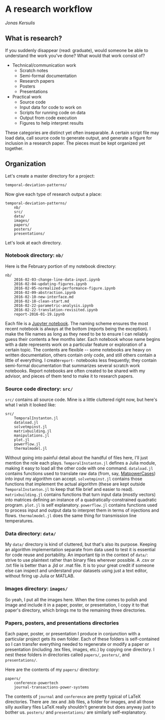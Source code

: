 # A research workflow
*Jonas Kersulis*

##  What is research?
If you suddenly disappear (read: graduate), would someone be able to understand the work you've done? What would that work consist of?

* Technical/communication work
    * Scratch notes
    * Semi-formal documentation
    * Research papers
    * Posters
    * Presentations
* Practical work
    * Source code
    * Input data for code to work on
    * Scripts for running code on data
    * Output from code execution
    * Figures to help interpret results

These categories are distinct yet often inseparable. A certain script file may load data, call source code to generate output, and generate a figure for inclusion in a research paper. The pieces must be kept organized yet together.

## Organization
Let's create a master directory for a project:

```
temporal-deviation-patterns/
```

Now give each type of research output a place:

```
temporal-deviation-patterns/
    nb/
    src/
    data/
    images/
    papers/
    posters/
    presentations/
```

Let's look at each directory. 

### Notebook directory: `nb/`
Here is the February portion of my notebook directory:

```
nb/
    2016-02-03-change-line-data-input.ipynb
    2016-02-04-updating-figures.ipynb
    2016-02-05-normalized-performance-figure.ipynb
    2016-02-09-abstraction.ipynb
    2016-02-10-new-interface.md
    2016-02-18-clean-start.md
    2016-02-22-parametric-analysis.ipynb
    2016-02-22-translation-revisited.ipynb
    report-2016-01-19.ipynb
```

Each file is a [Jupyter notebook][1]. The naming scheme ensures the most recent notebook is always at the bottom (reports being the exception). I make the file names as long as they need to be to ensure I can reliably guess their contents a few months later. Each notebook whose name begins with a date represents work on a particular feature or exploration of a certain topic. The contents are flexible -- some notebooks are heavy on written documentation, others contain only code, and still others contain a little of everything. I create`report-` notebooks less frequently; they contain semi-formal documentation that summarizes several scratch work notebooks. Report notebooks are often created to be shared with my advisor, and pieces of them tend to make it to research papers.

### Source code directory: `src/`
`src/` contains all source code. Mine is a little cluttered right now, but here's what I wish it looked like:

```
src/
    TemporalInstanton.jl
    dataload.jl
    solvetmpinst.jl
    matrixbuilding.jl
    manipulations.jl
    plot.jl
    powerflow.jl
    thermalmodel.jl
```

Without going into painful detail about the handful of files here, I'll just mention the role each plays. `TemporalInstanton.jl` defines a Julia module, making it easy to load all the other code with one command. `dataload.jl` contains functions used to translate raw data (from, say, [MatpowerCases][2]) into input my algorithm can accept. `solvetmpinst.jl` contains those functions that implement the actual algorithm (these are kept outside `TemporalInstanton.jl` to keep that file brief and easier to read). `matrixbuilding.jl` contains functions that turn input data (mostly vectors) into matrices defining an instance of a quadratically-constrained quadratic program. `plot.jl` is self explanatory. `powerflow.jl` contains functions used to process input and output data to interpret them in terms of injections and flows. `thermalmodel.jl` does the same thing for transmission line temperatures.

### Data directory: `data/`
My `data/` directory is kind of cluttered, but that's also its purpose. Keeping an algorithm implementation separate from data used to test it is essential for code reuse and portability. An important tip in the context of `data/`: strive to use plaintext rather than binary files wherever possible. A .csv or .txt file is better than a .jld or .mat file. It is to your great credit if someone else can inspect and understand your datasets using just a text editor, without firing up Julia or MATLAB.


### Images directory: `images/`
So yeah, I put all the images here. When the time comes to polish and image and include it in a paper, poster, or presentation, I copy it to that paper's directory, which brings me to the remaining three directories.

### Papers, posters, and presentations directories
Each paper, poster, or presentation I produce in conjunction with a particular project gets its own folder. Each of these folders is self-contained so I can transfer everything needed to regenerate or modify a paper or presentation (including .tex files, images, etc.) by copying one directory. I nest these folders in directories called `papers/`, `posters/`, and `presentations/`.

Here are the contents of my `papers/` directory:

```
papers/
    conference-powertech
    journal-transactions-power-systems
```

The contents of `journal` and `conference` are pretty typical of LaTeX directories. There are .tex and .bib files, a folder for images, and all those silly auxiliary files LaTeX really shouldn't generate but does anyway just to bother us. `posters/` and `presentations/` are similarly self-explanatory.


[1]: jupyter.org
[2]: github.com/kersulis/matpowercases
